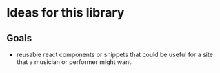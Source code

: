 # Ideas for this library

## Goals

- reusable react components or snippets that could be useful for a site that a musician or performer might want.
